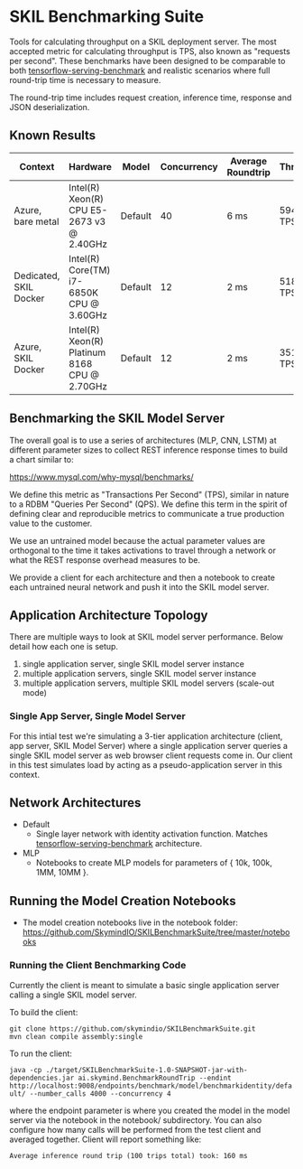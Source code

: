 # SKIL Benchmarking Suite

Tools for calculating throughput on a SKIL deployment server. The most accepted metric for calculating throughput is
TPS, also known as "requests per second". These benchmarks have been designed to be comparable to both
[tensorflow-serving-benchmark](https://github.com/dwyatte/tensorflow-serving-benchmark) and realistic scenarios where
full round-trip time is necessary to measure.

The round-trip time includes request creation, inference time, response and JSON deserialization.

## Known Results

| Context | Hardware | Model | Concurrency | Average Roundtrip  |  Throughput |
|---|---|---|---|---|---|
| Azure, bare metal | Intel(R) Xeon(R) CPU E5-2673 v3 @ 2.40GHz | Default | 40  | 6 ms  | 5941.79 TPS  |
| Dedicated, SKIL Docker | Intel(R) Core(TM) i7-6850K CPU @ 3.60GHz | Default | 12  | 2 ms  | 5180.91 TPS  |
| Azure, SKIL Docker | Intel(R) Xeon(R) Platinum 8168 CPU @ 2.70GHz | Default | 12  | 2 ms  | 3515.81 TPS  |

## Benchmarking the SKIL Model Server

The overall goal is to use a series of architectures (MLP, CNN, LSTM) at different parameter sizes to collect REST inference response times to build a chart similar to:

https://www.mysql.com/why-mysql/benchmarks/

We define this metric as "Transactions Per Second" (TPS), similar in nature to a RDBM "Queries Per Second" (QPS). We define this term in the spirit of defining clear and reproducible metrics to communicate a true production value to the customer.

We use an untrained model because the actual parameter values are orthogonal to the time it takes activations to travel through a network or what the REST response overhead measures to be.

We provide a client for each architecture and then a notebook to create each untrained neural network and push it into the SKIL model server.

## Application Architecture Topology

There are multiple ways to look at SKIL model server performance. Below detail how each one is setup.
1. single application server, single SKIL model server instance
2. multiple application servers, single SKIL model server instance
3. multiple application servers, multiple SKIL model servers (scale-out mode)

### Single App Server, Single Model Server

For this intial test we're simulating a 3-tier application architecture (client, app server, SKIL Model Server) where a single application server queries a single SKIL model server as web browser client requests come in. Our client in this test simulates load by acting as a pseudo-application server in this context.

## Network Architectures

* Default
    * Single layer network with identity activation function. Matches [tensorflow-serving-benchmark](https://github.com/dwyatte/tensorflow-serving-benchmark) architecture.
* MLP
    * Notebooks to create MLP models for parameters of { 10k, 100k, 1MM, 10MM }.

## Running the Model Creation Notebooks

* The model creation notebooks live in the notebook folder: https://github.com/SkymindIO/SKILBenchmarkSuite/tree/master/notebooks

### Running the Client Benchmarking Code

Currently the client is meant to simulate a basic single application server calling a single SKIL model server.

To build the client:

```
git clone https://github.com/skymindio/SKILBenchmarkSuite.git
mvn clean compile assembly:single
```

To run the client:

`java -cp ./target/SKILBenchmarkSuite-1.0-SNAPSHOT-jar-with-dependencies.jar ai.skymind.BenchmarkRoundTrip --endint http://localhost:9008/endpoints/benchmark/model/benchmarkidentity/default/ --number_calls 4000 --concurrency 4`

where the endpoint parameter is where you created the model in the model server via the notebook in the notebook/ subdirectory. You can also configure how many calls will be performed from the test client and averaged together. Client will report something like:

`Average inference round trip (100 trips total) took: 160 ms`
